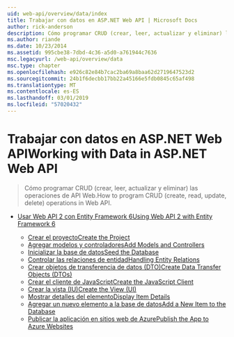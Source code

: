 ```yaml
---
uid: web-api/overview/data/index
title: Trabajar con datos en ASP.NET Web API | Microsoft Docs
author: rick-anderson
description: Cómo programar CRUD (crear, leer, actualizar y eliminar) las operaciones de API Web.
ms.author: riande
ms.date: 10/23/2014
ms.assetid: 995cbe38-7dbd-4c36-a5d0-a761944c7636
msc.legacyurl: /web-api/overview/data
msc.type: chapter
ms.openlocfilehash: e926c82e84b7cac2ba69a8baa62d2719647523d2
ms.sourcegitcommit: 24b1f6decbb17bb22a45166e5fdb0845c65af498
ms.translationtype: MT
ms.contentlocale: es-ES
ms.lasthandoff: 03/01/2019
ms.locfileid: "57020432"
---
```

<a name="working-with-data-in-aspnet-web-api"></a><span data-ttu-id="55313-103">Trabajar con datos en ASP.NET Web API</span><span class="sxs-lookup"><span data-stu-id="55313-103">Working with Data in ASP.NET Web API</span></span>
====================
> <span data-ttu-id="55313-104">Cómo programar CRUD (crear, leer, actualizar y eliminar) las operaciones de API Web.</span><span class="sxs-lookup"><span data-stu-id="55313-104">How to program CRUD (create, read, update, delete) operations in Web API.</span></span>


- [<span data-ttu-id="55313-105">Usar Web API 2 con Entity Framework 6</span><span class="sxs-lookup"><span data-stu-id="55313-105">Using Web API 2 with Entity Framework 6</span></span>](using-web-api-with-entity-framework/index.md)

    - [<span data-ttu-id="55313-106">Crear el proyecto</span><span class="sxs-lookup"><span data-stu-id="55313-106">Create the Project</span></span>](using-web-api-with-entity-framework/part-1.md)
    - [<span data-ttu-id="55313-107">Agregar modelos y controladores</span><span class="sxs-lookup"><span data-stu-id="55313-107">Add Models and Controllers</span></span>](using-web-api-with-entity-framework/part-2.md)
    - [<span data-ttu-id="55313-108">Inicializar la base de datos</span><span class="sxs-lookup"><span data-stu-id="55313-108">Seed the Database</span></span>](using-web-api-with-entity-framework/part-3.md)
    - [<span data-ttu-id="55313-109">Controlar las relaciones de entidad</span><span class="sxs-lookup"><span data-stu-id="55313-109">Handling Entity Relations</span></span>](using-web-api-with-entity-framework/part-4.md)
    - [<span data-ttu-id="55313-110">Crear objetos de transferencia de datos (DTO)</span><span class="sxs-lookup"><span data-stu-id="55313-110">Create Data Transfer Objects (DTOs)</span></span>](using-web-api-with-entity-framework/part-5.md)
    - [<span data-ttu-id="55313-111">Crear el cliente de JavaScript</span><span class="sxs-lookup"><span data-stu-id="55313-111">Create the JavaScript Client</span></span>](using-web-api-with-entity-framework/part-6.md)
    - [<span data-ttu-id="55313-112">Crear la vista (IU)</span><span class="sxs-lookup"><span data-stu-id="55313-112">Create the View (UI)</span></span>](using-web-api-with-entity-framework/part-7.md)
    - [<span data-ttu-id="55313-113">Mostrar detalles del elemento</span><span class="sxs-lookup"><span data-stu-id="55313-113">Display Item Details</span></span>](using-web-api-with-entity-framework/part-8.md)
    - [<span data-ttu-id="55313-114">Agregar un nuevo elemento a la base de datos</span><span class="sxs-lookup"><span data-stu-id="55313-114">Add a New Item to the Database</span></span>](using-web-api-with-entity-framework/part-9.md)
    - [<span data-ttu-id="55313-115">Publicar la aplicación en sitios web de Azure</span><span class="sxs-lookup"><span data-stu-id="55313-115">Publish the App to Azure Websites</span></span>](using-web-api-with-entity-framework/part-10.md)
